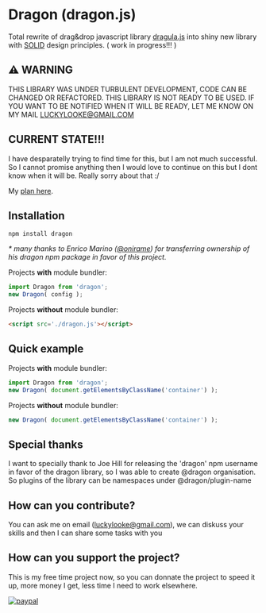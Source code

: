 # Dragon (dragon.js)
Total rewrite of drag&drop javascript library [dragula.js](https://github.com/bevacqua/dragula) into shiny new library with [SOLID](https://en.wikipedia.org/wiki/SOLID_%28object-oriented_design%29) design principles. ( work in progress!!! )

## :warning: WARNING
THIS LIBRARY WAS UNDER TURBULENT DEVELOPMENT, CODE CAN BE CHANGED OR REFACTORED. THIS LIBRARY IS NOT READY TO BE USED. IF YOU WANT TO BE NOTIFIED WHEN IT WILL BE READY, LET ME KNOW ON MY MAIL LUCKYLOOKE@GMAIL.COM

## CURRENT STATE!!!
I have desparatelly trying to find time for this, but I am not much successful. So I cannot promise anything then I would love to continue on this but I dont know when it will be. Really sorry about that :/

My [plan here](https://github.com/luckylooke/dragon/wiki/Roadmap).

## Installation
```
npm install dragon
```
*\* many thanks to Enrico Marino ([@onirame](https://www.npmjs.com/~onirame)) for transferring ownership of his dragon npm package in favor of this project.*

Projects **with** module bundler:
```js
import Dragon from 'dragon';
new Dragon( config );
```

Projects **without** module bundler:
```html
<script src='./dragon.js'></script>
```

## Quick example

Projects **with** module bundler:
```js
import Dragon from 'dragon';
new Dragon( document.getElementsByClassName('container') );
```

Projects **without** module bundler:
```js
new Dragon( document.getElementsByClassName('container') );
```

## Special thanks
I want to specially thank to Joe Hill for releasing the 'dragon' npm username in favor of the dragon library, so I was able to create @dragon organisation. So plugins of the library can be namespaces under @dragon/plugin-name

## How can you contribute?
You can ask me on email (luckylooke@gmail.com), we can diskuss your skills and then I can share some tasks with you

## How can you support the project?
This is my free time project now, so you can donnate the project to speed it up, more money I get, less time I need to work elsewhere.

[![paypal](https://www.paypalobjects.com/en_US/i/btn/btn_donateCC_LG.gif)](https://www.paypal.com/cgi-bin/webscr?cmd=_s-xclick&hosted_button_id=CR7QL68KM4VUC)
